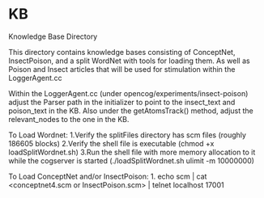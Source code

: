 # KB
Knowledge Base Directory 

This directory contains knowledge bases consisting of ConceptNet, InsectPoison, and a split WordNet with tools for loading them. As well as Poison and Insect articles that will be used for stimulation within the LoggerAgent.cc

Within the LoggerAgent.cc (under opencog/experiments/insect-poison) adjust the Parser path in the initializer to point to the insect_text and poison_text in the KB. Also under the getAtomsTrack() method, adjust the relevant_nodes to the one in the KB.

To Load Wordnet: 
	1.Verify the splitFiles directory has scm files (roughly 186605 blocks)
	2.Verify the shell file is executable (chmod +x loadSplitWordnet.sh)
	3.Run the shell file with more memory allocation to it while the cogserver is started (./loadSplitWordnet.sh ulimit -m 10000000)

To Load ConceptNet and/or InsectPoison:
	1. echo scm | cat <conceptnet4.scm or InsectPoison.scm> | telnet localhost 17001
